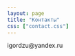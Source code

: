 ```yaml
---
layout: page
title: "Контакты"
css: ["contact.css"]
---
```

<div class="col s12">
  <div class="icontain">
<!--    <iframe src="{{site.contact_url}}">Loading...</iframe> -->
	<p>igordzu@yandex.ru</p>
  </div>
</div>